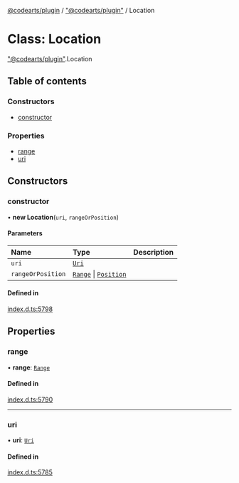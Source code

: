 [@codearts/plugin](../README.md) / ["@codearts/plugin"](../modules/_codearts_plugin_.md) / Location

# Class: Location

["@codearts/plugin"](../modules/_codearts_plugin_.md).Location

## Table of contents

### Constructors

- [constructor](codearts_plugin_.Location.md#constructor)

### Properties

- [range](codearts_plugin_.Location.md#range)
- [uri](codearts_plugin_.Location.md#uri)

## Constructors

### constructor

• **new Location**(`uri`, `rangeOrPosition`)

#### Parameters

| Name | Type | Description |
| :------ | :------ | :------ |
| `uri` | [`Uri`](codearts_plugin_.Uri.md) |  |
| `rangeOrPosition` | [`Range`](codearts_plugin_.Range.md) \| [`Position`](codearts_plugin_.Position.md) |  |

#### Defined in

[index.d.ts:5798](https://github.com/huaweicloud/cloudide-plugin-api/blob/03c74e5/index.d.ts#L5798)

## Properties

### range

• **range**: [`Range`](codearts_plugin_.Range.md)

#### Defined in

[index.d.ts:5790](https://github.com/huaweicloud/cloudide-plugin-api/blob/03c74e5/index.d.ts#L5790)

___

### uri

• **uri**: [`Uri`](codearts_plugin_.Uri.md)

#### Defined in

[index.d.ts:5785](https://github.com/huaweicloud/cloudide-plugin-api/blob/03c74e5/index.d.ts#L5785)
